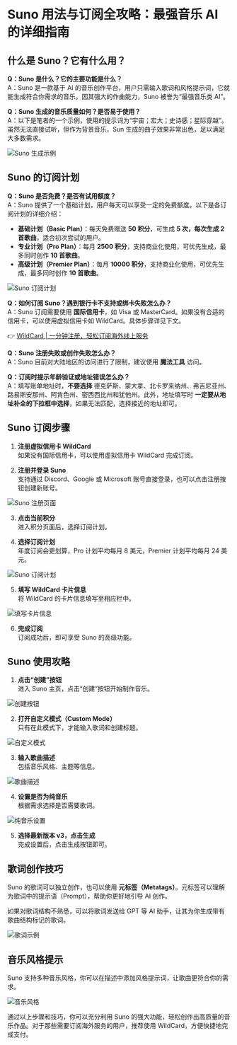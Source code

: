 # Suno 用法与订阅全攻略：最强音乐 AI 的详细指南

## 什么是 Suno？它有什么用？

**Q：Suno 是什么？它的主要功能是什么？**  
A：Suno 是一款基于 AI 的音乐创作平台，用户只需输入歌词和风格提示词，它就能生成符合你需求的音乐。因其强大的作曲能力，Suno 被誉为“最强音乐类 AI”。

**Q：Suno 生成的音乐质量如何？是否易于使用？**  
A：以下是笔者的一个示例，使用的提示词为“宇宙；宏大；史诗感；星际穿越”。虽然无法直接试听，但作为背景音乐，Sun 生成的曲子效果非常出色，足以满足大多数需求。

![Suno 生成示例](https://bbtdd.com/img/2671674997611544.webp)

## Suno 的订阅计划

**Q：Suno 是否免费？是否有试用额度？**  
A：Suno 提供了一个基础计划，用户每天可以享受一定的免费额度。以下是各订阅计划的详细介绍：

- **基础计划（Basic Plan）**：每天免费赠送 **50 积分**，可生成 **5 次，每次生成 2 首歌曲**，适合初次尝试的用户。  
- **专业计划（Pro Plan）**：每月 **2500 积分**，支持商业化使用，可优先生成，最多同时创作 **10 首歌曲**。  
- **高级计划（Premier Plan）**：每月 **10000 积分**，支持商业化使用，可优先生成，最多同时创作 **10 首歌曲**。

![Suno 订阅计划](https://bbtdd.com/img/951721209455879.webp)

**Q：如何订阅 Suno？遇到银行卡不支持或绑卡失败怎么办？**  
A：Suno 订阅需要使用 **国际信用卡**，如 Visa 或 MasterCard。如果没有合适的信用卡，可以使用虚拟信用卡如 WildCard。具体步骤详见下文。

👉 [WildCard | 一分钟注册，轻松订阅海外线上服务](https://bbtdd.com/WildCard)

**Q：Suno 注册失败或创作失败怎么办？**  
A：Suno 目前对大陆地区的访问进行了限制，建议使用 **魔法工具** 访问。

**Q：订阅时提示年龄验证或地址错误怎么办？**  
A：填写账单地址时，**不要选择** 德克萨斯、蒙大拿、北卡罗来纳州、弗吉尼亚州、路易斯安那州、阿肯色州、密西西比州和犹他州。此外，地址填写时 **一定要从地址补全的下拉框中选择**，如果无法匹配，选择接近的地址即可。

## Suno 订阅步骤

1. **注册虚拟信用卡 WildCard**  
   如果没有国际信用卡，可以使用虚拟信用卡 WildCard 完成订阅。

2. **注册并登录 Suno**  
   支持通过 Discord、Google 或 Microsoft 账号直接登录，也可以点击注册按钮创建新账号。

![Suno 注册页面](https://bbtdd.com/img/9731047197888.webp)

3. **点击当前积分**  
   进入积分页面后，选择订阅计划。

4. **选择订阅计划**  
   年度订阅会更划算，Pro 计划平均每月 8 美元，Premier 计划平均每月 24 美元。

![Suno 订阅计划](https://bbtdd.com/img/5124601494261765.webp)

5. **填写 WildCard 卡片信息**  
   将 WildCard 的卡片信息填写至相应栏中。

![填写卡片信息](https://bbtdd.com/img/19389267167.webp)

6. **完成订阅**  
   订阅成功后，即可享受 Suno 的高级功能。

## Suno 使用攻略

1. **点击“创建”按钮**  
   进入 Suno 主页，点击“创建”按钮开始制作音乐。

![创建按钮](https://bbtdd.com/img/29904918293.webp)

2. **打开自定义模式（Custom Mode）**  
   只有在此模式下，才能输入歌词和创建标题。

![自定义模式](https://bbtdd.com/img/80811464462322.webp)

3. **输入歌曲描述**  
   包括音乐风格、主题等信息。

![歌曲描述](https://bbtdd.com/img/54966469155.webp)

4. **设置是否为纯音乐**  
   根据需求选择是否需要歌词。

![纯音乐设置](https://bbtdd.com/img/9790404017690.webp)

5. **选择最新版本 v3，点击生成**  
   完成设置后，点击生成按钮即可。

## 歌词创作技巧

Suno 的歌词可以独立创作，也可以使用 **元标签（Metatags）**。元标签可以理解为歌词中的提示语（Prompt），帮助你更好地引导 AI 创作。

如果对歌词结构不熟悉，可以将歌词发送给 GPT 等 AI 助手，让其为你生成带有歌曲结构标记的歌词。

![歌词示例](https://bbtdd.com/img/923957902.webp)

## 音乐风格提示

Suno 支持多种音乐风格，你可以在描述中添加风格提示词，让歌曲更符合你的需求。

![音乐风格](https://bbtdd.com/img/335226214.webp)

通过以上步骤和技巧，你可以充分利用 Suno 的强大功能，轻松创作出高质量的音乐作品。对于那些需要订阅海外服务的用户，推荐使用 WildCard，方便快捷地完成支付。